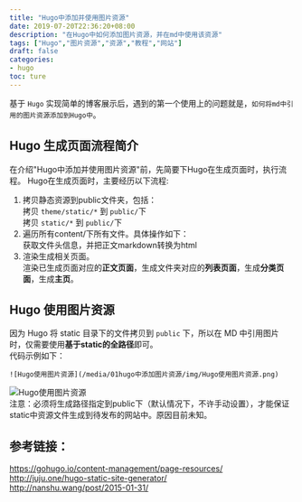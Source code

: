 ```yaml
---
title: "Hugo中添加并使用图片资源"
date: 2019-07-20T22:36:20+08:00
description: "在Hugo中如何添加图片资源，并在md中使用该资源"
tags: ["Hugo","图片资源","资源","教程","网站"]
draft: false
categories:
- hugo
toc: ture
---
```


基于 ``Hugo`` 实现简单的博客展示后，遇到的第一个使用上的问题就是，``如何将md中引用的图片资源添加到Hugo中``。  
## Hugo 生成页面流程简介
在介绍"Hugo中添加并使用图片资源"前，先简要下Hugo在生成页面时，执行流程。 Hugo在生成页面时，主要经历以下流程:  
1. 拷贝静态资源到public文件夹，包括：  
拷贝 ``theme/static/*`` 到 ``public/``下  
拷贝 ``static/*`` 到 ``public/``下
2. 遍历所有content/下所有文件。具体操作如下：  
获取文件头信息，并把正文markdown转换为html
4. 渲染生成相关页面。  
渲染已生成页面对应的**正文页面**，生成文件夹对应的**列表页面**，生成**分类页面**，生成**主页**。  
## Hugo 使用图片资源  
因为 Hugo 将 static 目录下的文件拷贝到 ``public`` 下，所以在 MD 中引用图片时，仅需要使用**基于static的全路径**即可。  
代码示例如下：
```
![Hugo使用图片资源](/media/01hugo中添加图片资源/img/Hugo使用图片资源.png)
```
![Hugo使用图片资源](/media/01hugo中添加图片资源/img/Hugo使用图片资源.png)  
注意：必须将生成路径指定到public下（默认情况下，不许手动设置），才能保证static中资源文件生成到待发布的网站中。原因目前未知。  
## 参考链接：  
https://gohugo.io/content-management/page-resources/  
http://juju.one/hugo-static-site-generator/  
http://nanshu.wang/post/2015-01-31/  
